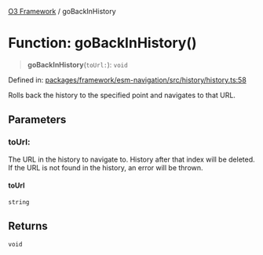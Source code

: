 [O3 Framework](../API.md) / goBackInHistory

# Function: goBackInHistory()

> **goBackInHistory**(`toUrl:`): `void`

Defined in: [packages/framework/esm-navigation/src/history/history.ts:58](https://github.com/habeshabro/openmrs-esm-core/blob/main/packages/framework/esm-navigation/src/history/history.ts#L58)

Rolls back the history to the specified point and navigates to that URL.

## Parameters

### toUrl:

The URL in the history to navigate to. History after that index
will be deleted. If the URL is not found in the history, an error will be
thrown.

#### toUrl

`string`

## Returns

`void`
